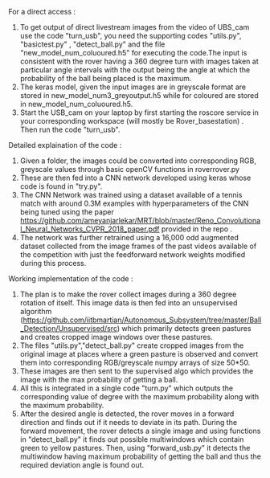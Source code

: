 

 For a direct access :
1) To get output of direct livestream images from the video of UBS_cam use the code "turn_usb", you need the supporting codes "utils.py", "basictest.py" , "detect_ball.py" and the file "new_model_num_coluoured.h5" for executing the code.The input is consistent with the rover having a 360 degree turn with images taken at particular angle intervals with the output being the angle at which the probability of the ball being placed is the maximum.
2) The keras model, given the input images are in greyscale format are stored in  	new_model_num3_greyoutput.h5 while for coloured
are stored in  	new_model_num_coluoured.h5. 
3) Start the USB_cam on your laptop by first starting the roscore service in your corresponding workspace (will mostly be Rover_basestation) . Then run the code "turn_usb".
 
 Detailed explaination of the code :
1) Given a folder, the images could be converted into corresponding RGB, greyscale values through basic openCV functions in roverrover.py
2) These are then fed into a CNN network developed using keras whose code is found in "try.py".
3) The CNN Network was trained using a dataset available of a tennis match with around 0.3M examples with hyperparameters of the   CNN being tuned using the paper https://github.com/ameyanjarlekar/MRT/blob/master/Reno_Convolutional_Neural_Networks_CVPR_2018_paper.pdf provided in the repo . 
4) The network was further retrained using a 16,000 odd augmented dataset collected from the image frames of the past videos available of the competition with just the feedforward network weights modified during this process.
 
 Working implementation of the code :
1) The plan is to make the rover collect images during a 360 degree rotation of itself. This image data is then fed into an    unsupervised algorithm (https://github.com/iitbmartian/Autonomous_Subsystem/tree/master/Ball_Detection/Unsupervised/src) which primarily detects green pastures and creates cropped image windows over these pastures.
2) The files "utils.py","detect_ball.py" create cropped images from the original image at places where a green pasture is observed and convert them into corresponding RGB/greyscale numpy arrays of size 50*50.
3) These images are then sent to the supervised algo which provides the image with the max probability of getting a ball.
4) All this is integrated in a single code "turn.py" which outputs the corresponding value of degree with the maximum probability along with the maximum probability.
5) After the desired angle is detected, the rover moves in a forward direction and finds out if it needs to deviate in its path. During the forward movement, the rover detects a single image and using functions in "detect_ball.py" it finds out possible multiwindows which contain green to yellow pastures. Then, using "forward_usb.py" it detects the multiwindow having maximum probability of getting the ball and thus the required deviation angle is found out.
 
